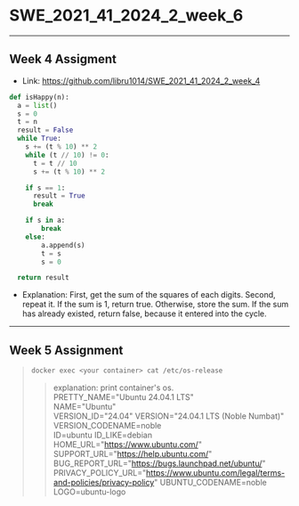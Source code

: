 # SWE_2021_41_2024_2_week_6
---
## Week 4 Assigment
* Link: https://github.com/libru1014/SWE_2021_41_2024_2_week_4
```python
def isHappy(n):
  a = list()
  s = 0
  t = n
  result = False
  while True:
    s += (t % 10) ** 2
    while (t // 10) != 0:
      t = t // 10
      s += (t % 10) ** 2

    if s == 1:
      result = True
      break

    if s in a:
        break
    else:
        a.append(s)
        t = s
        s = 0

  return result
```
* Explanation: First, get the sum of the squares of each digits. Second, repeat it. If the sum is 1, return true. Otherwise, store the sum. If the sum has already existed, return false, because it entered into the cycle.
---
## Week 5 Assignment
> ```bash
> docker exec <your container> cat /etc/os-release
> ```
>> explanation: print container's os.  
>> PRETTY_NAME="Ubuntu 24.04.1 LTS"  
>> NAME="Ubuntu"  
>> VERSION_ID="24.04"
>> VERSION="24.04.1 LTS (Noble Numbat)"
>> VERSION_CODENAME=noble  
>> ID=ubuntu
>> ID_LIKE=debian
>> HOME_URL="https://www.ubuntu.com/"
>> SUPPORT_URL="https://help.ubuntu.com/"
>> BUG_REPORT_URL="https://bugs.launchpad.net/ubuntu/"
>> PRIVACY_POLICY_URL="https://www.ubuntu.com/legal/terms-and-policies/privacy-policy"
>> UBUNTU_CODENAME=noble  
>> LOGO=ubuntu-logo
